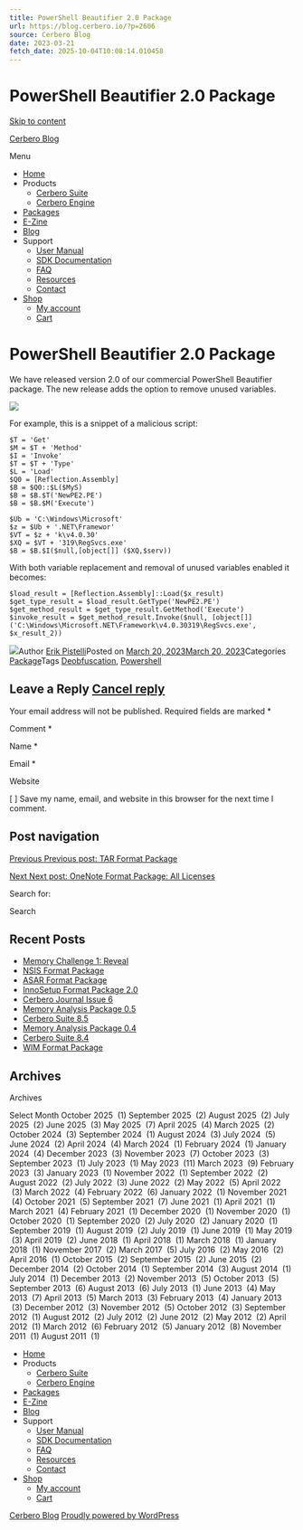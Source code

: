 ```yaml
---
title: PowerShell Beautifier 2.0 Package
url: https://blog.cerbero.io/?p=2606
source: Cerbero Blog
date: 2023-03-21
fetch_date: 2025-10-04T10:08:14.010458
---
```


# PowerShell Beautifier 2.0 Package

[Skip to content](#content)

[Cerbero Blog](https://blog.cerbero.io/)

Menu

* [Home](https://cerbero.io)
* Products
  + [Cerbero Suite](https://cerbero.io/suite/)
  + [Cerbero Engine](https://cerbero.io/engine/)
* [Packages](https://cerbero.io/packages/)
* [E-Zine](https://cerbero.io/e-zine/)
* [Blog](/)
* Support
  + [User Manual](https://cerbero.io/manual/)
  + [SDK Documentation](https://sdk.cerbero.io/)
  + [FAQ](https://cerbero.io/faq/)
  + [Resources](https://cerbero.io/resources/)
  + [Contact](https://cerbero.io/contact/)
* [Shop](https://cerbero.io/shop/)
  + [My account](https://cerbero.io/my-account/)
  + [Cart](https://cerbero.io/cart/)

# PowerShell Beautifier 2.0 Package

We have released version 2.0 of our commercial PowerShell Beautifier package. The new release adds the option to remove unused variables.

[![](/wp-content/uploads/2023/03/psb2/1.png)](/wp-content/uploads/2023/03/psb2/1.png)

For example, this is a snippet of a malicious script:

```
$T = 'Get'
$M = $T + 'Method'
$I = 'Invoke'
$T = $T + 'Type'
$L = 'Load'
$Q0 = [Reflection.Assembly]
$B = $Q0::$L($MyS)
$B = $B.$T('NewPE2.PE')
$B = $B.$M('Execute')

$Ub = 'C:\Windows\Microsoft'
$z = $Ub + '.NET\Framewor'
$VT = $z + 'k\v4.0.30'
$XQ = $VT + '319\RegSvcs.exe'
$B = $B.$I($null,[object[]] ($XQ,$serv))
```

With both variable replacement and removal of unused variables enabled it becomes:

```
$load_result = [Reflection.Assembly]::Load($x_result)
$get_type_result = $load_result.GetType('NewPE2.PE')
$get_method_result = $get_type_result.GetMethod('Execute')
$invoke_result = $get_method_result.Invoke($null, [object[]]('C:\Windows\Microsoft.NET\Framework\v4.0.30319\RegSvcs.exe', $x_result_2))
```

![](https://secure.gravatar.com/avatar/7a86aa69922858b8d41989621fc1ea364aae1e027546f88a54d94ab1ec2187fc?s=49&d=mm&r=g)Author [Erik Pistelli](https://blog.cerbero.io/author/cerbero/)Posted on [March 20, 2023March 20, 2023](https://blog.cerbero.io/powershell-beautifier-2-0/)Categories [Package](https://blog.cerbero.io/category/package/)Tags [Deobfuscation](https://blog.cerbero.io/tag/deobfuscation/), [Powershell](https://blog.cerbero.io/tag/powershell/)

## Leave a Reply [Cancel reply](/powershell-beautifier-2-0/#respond)

Your email address will not be published. Required fields are marked \*

Comment \*

Name \*

Email \*

Website

[ ]  Save my name, email, and website in this browser for the next time I comment.

## Post navigation

[Previous Previous post: TAR Format Package](https://blog.cerbero.io/tar-format-package/)

[Next Next post: OneNote Format Package: All Licenses](https://blog.cerbero.io/onenote-format-package-all-licenses/)

Search for:

Search

## Recent Posts

* [Memory Challenge 1: Reveal](https://blog.cerbero.io/memory-challenge-1-reveal/)
* [NSIS Format Package](https://blog.cerbero.io/nsis-format-package/)
* [ASAR Format Package](https://blog.cerbero.io/asar-format-package/)
* [InnoSetup Format Package 2.0](https://blog.cerbero.io/innosetup-format-package-2-0/)
* [Cerbero Journal Issue 6](https://blog.cerbero.io/cerbero-journal-issue-6/)
* [Memory Analysis Package 0.5](https://blog.cerbero.io/memory-analysis-package-0-5/)
* [Cerbero Suite 8.5](https://blog.cerbero.io/cerbero-suite-8-5/)
* [Memory Analysis Package 0.4](https://blog.cerbero.io/memory-analysis-package-0-4/)
* [Cerbero Suite 8.4](https://blog.cerbero.io/cerbero-suite-8-4/)
* [WIM Format Package](https://blog.cerbero.io/wim-format-package/)

## Archives

Archives

Select Month
 October 2025  (1)
 September 2025  (2)
 August 2025  (2)
 July 2025  (2)
 June 2025  (3)
 May 2025  (7)
 April 2025  (4)
 March 2025  (2)
 October 2024  (3)
 September 2024  (1)
 August 2024  (3)
 July 2024  (5)
 June 2024  (2)
 April 2024  (4)
 March 2024  (1)
 February 2024  (1)
 January 2024  (4)
 December 2023  (3)
 November 2023  (7)
 October 2023  (3)
 September 2023  (1)
 July 2023  (1)
 May 2023  (11)
 March 2023  (9)
 February 2023  (3)
 January 2023  (1)
 November 2022  (1)
 September 2022  (2)
 August 2022  (2)
 July 2022  (3)
 June 2022  (2)
 May 2022  (5)
 April 2022  (3)
 March 2022  (4)
 February 2022  (6)
 January 2022  (1)
 November 2021  (4)
 October 2021  (5)
 September 2021  (7)
 June 2021  (1)
 April 2021  (1)
 March 2021  (4)
 February 2021  (1)
 December 2020  (1)
 November 2020  (1)
 October 2020  (1)
 September 2020  (2)
 July 2020  (2)
 January 2020  (1)
 September 2019  (1)
 August 2019  (2)
 July 2019  (1)
 June 2019  (1)
 May 2019  (3)
 April 2019  (2)
 June 2018  (1)
 April 2018  (1)
 March 2018  (1)
 January 2018  (1)
 November 2017  (2)
 March 2017  (5)
 July 2016  (2)
 May 2016  (2)
 April 2016  (1)
 October 2015  (2)
 September 2015  (2)
 June 2015  (2)
 December 2014  (2)
 October 2014  (1)
 September 2014  (3)
 August 2014  (1)
 July 2014  (1)
 December 2013  (2)
 November 2013  (5)
 October 2013  (5)
 September 2013  (6)
 August 2013  (6)
 July 2013  (1)
 June 2013  (4)
 May 2013  (7)
 April 2013  (5)
 March 2013  (3)
 February 2013  (4)
 January 2013  (3)
 December 2012  (3)
 November 2012  (5)
 October 2012  (3)
 September 2012  (1)
 August 2012  (2)
 July 2012  (2)
 June 2012  (2)
 May 2012  (2)
 April 2012  (1)
 March 2012  (6)
 February 2012  (5)
 January 2012  (8)
 November 2011  (1)
 August 2011  (1)

* [Home](https://cerbero.io)
* Products
  + [Cerbero Suite](https://cerbero.io/suite/)
  + [Cerbero Engine](https://cerbero.io/engine/)
* [Packages](https://cerbero.io/packages/)
* [E-Zine](https://cerbero.io/e-zine/)
* [Blog](/)
* Support
  + [User Manual](https://cerbero.io/manual/)
  + [SDK Documentation](https://sdk.cerbero.io/)
  + [FAQ](https://cerbero.io/faq/)
  + [Resources](https://cerbero.io/resources/)
  + [Contact](https://cerbero.io/contact/)
* [Shop](https://cerbero.io/shop/)
  + [My account](https://cerbero.io/my-account/)
  + [Cart](https://cerbero.io/cart/)

[Cerbero Blog](https://blog.cerbero.io/)  [Proudly powered by WordPress](https://wordpress.org/)